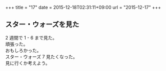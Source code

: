 +++
title = "17"
date = 2015-12-18T02:31:11+09:00
url = "2015-12-17"
+++

## スター・ウォーズを見た

2 週間で 1 - 6 まで見た。  
頑張った。  
おもしろかった。  
スター・ウォーズ 7 見たくなった。  
見に行くか考えよう。
